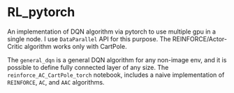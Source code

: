# RL_pytorch
An implementation of DQN algorithm via pytorch to use multiple gpu in a single node. I use `DataParallel` API for this purpose.
The REINFORCE/Actor-Critic algorithm works only with CartPole. 

The `general_dqn` is a general DQN algorithm for any non-image env, and it is possible to define fully connected layer of any size. 
The `reinforce_AC_CartPole_torch` notebook, includes a naive implementation of `REINFORCE`, `AC`, and `AAC` algorithms. 
